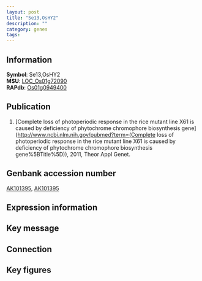 ```yaml
---
layout: post
title: "Se13,OsHY2"
description: ""
category: genes
tags: 
---
```


## Information
__Symbol__: Se13,OsHY2  
__MSU__: [LOC_Os01g72090](http://rice.plantbiology.msu.edu/cgi-bin/ORF_infopage.cgi?orf=LOC_Os01g72090)  
__RAPdb__: [Os01g0949400](http://rapdb.dna.affrc.go.jp/viewer/gbrowse_details/irgsp1?name=Os01g0949400)  

## Publication
1. [Complete loss of photoperiodic response in the rice mutant line X61 is caused by deficiency of phytochrome chromophore biosynthesis gene](http://www.ncbi.nlm.nih.gov/pubmed?term=(Complete loss of photoperiodic response in the rice mutant line X61 is caused by deficiency of phytochrome chromophore biosynthesis gene%5BTitle%5D)), 2011, Theor Appl Genet.

## Genbank accession number
[AK101395](http://www.ncbi.nlm.nih.gov/nuccore/AK101395), [AK101395](http://www.ncbi.nlm.nih.gov/nuccore/AK101395)

## Expression information

## Key message

## Connection

## Key figures


